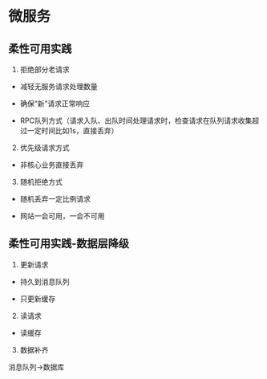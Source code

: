 # 微服务

## 柔性可用实践

1. 拒绝部分老请求

* 减轻无服务请求处理数量

* 确保“新”请求正常响应

* RPC队列方式（请求入队、出队时间处理请求时，检查请求在队列请求收集超过一定时间比如1s，直接丢弃）

2. 优先级请求方式

* 非核心业务直接丢弃

3. 随机拒绝方式

* 随机丢弃一定比例请求

* 网站一会可用，一会不可用

## 柔性可用实践-数据层降级

1. 更新请求

* 持久到消息队列

* 只更新缓存

2. 读请求

* 读缓存

3. 数据补齐

消息队列->数据库



